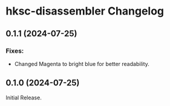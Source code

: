 # hksc-disassembler Changelog

## 0.1.1 (2024-07-25)
### Fixes:
- Changed Magenta to bright blue for better readability.

## 0.1.0 (2024-07-25)
Initial Release.